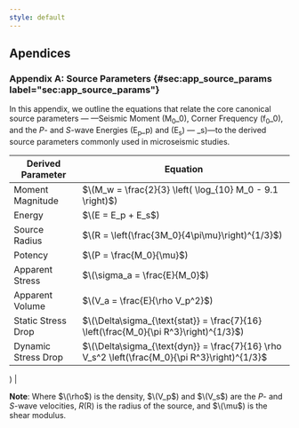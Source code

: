 ```yaml
---
style: default
---
```


## Apendices

### Appendix A: Source Parameters {#sec:app_source_params label="sec:app_source_params"}

In this appendix, we outline the equations that relate the core canonical source parameters — —Seismic Moment \(M<sub>0</sub>_0\), Corner Frequency \(f<sub>0</sub>_0\), and the *P*- and *S*-wave Energies \(E<sub>p</sub>_p\) and \(E<sub>s</sub>) — _s\)—to the derived source parameters commonly used in microseismic studies.




| Derived Parameter     | Equation                                                                                                  |
|-----------------------|-----------------------------------------------------------------------------------------------------------|
| Moment Magnitude      | $\(M_w = \frac{2}{3} \left( \log_{10} M_0 - 9.1 \right)$\)                                                   |
| Energy                | $\(E = E_p + E_s$\)                                                                                          |
| Source Radius         | $\(R = \left(\frac{3M_0}{4\pi\mu}\right)^{1/3}$\)                                                            |
| Potency               | $\(P = \frac{M_0}{\mu}$\)                                                                                    |
| Apparent Stress       | $\(\sigma_a = \frac{E}{M_0}$\)                                                                              |
| Apparent Volume       | $\(V_a = \frac{E}{\rho V_p^2}$\)                                                                             |
| Static Stress Drop    | $\(\Delta\sigma_{\text{stat}} = \frac{7}{16} \left(\frac{M_0}{\pi R^3}\right)^{1/3}$\)                       |
| Dynamic Stress Drop   | $\(\Delta\sigma_{\text{dyn}} = \frac{7}{16} \rho V_s^2 \left(\frac{M_0}{\pi R^3}\right)^{1/3}$  |

\)             |

**Note**: Where $\(\rho$\) is the density, $\(V_p$\) and $\(V_s$\) are the *P*- and *S*-wave velocities, $R$\(R\) is the radius of the source, and $\(\mu$\) is the shear modulus.
<!--stackedit_data:
eyJoaXN0b3J5IjpbLTE3MTIxMTA5NzZdfQ==
-->